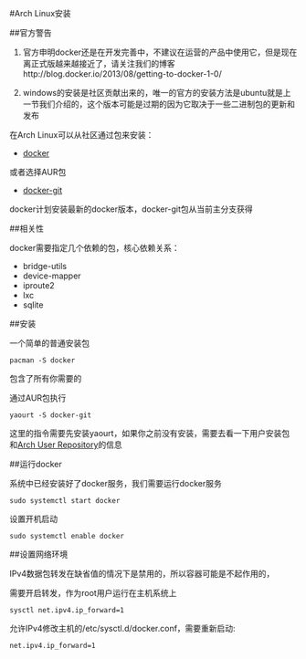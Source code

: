 #Arch Linux安装

##官方警告

1. 官方申明docker还是在开发完善中，不建议在运营的产品中使用它，但是现在离正式版越来越接近了，请关注我们的博客http://blog.docker.io/2013/08/getting-to-docker-1-0/

1. windows的安装是社区贡献出来的，唯一的官方的安装方法是ubuntu就是上一节我们介绍的，这个版本可能是过期的因为它取决于一些二进制包的更新和发布

在Arch Linux可以从社区通过包来安装：

- [docker](https://www.archlinux.org/packages/community/x86_64/docker/)

或者选择AUR包

- [docker-git](https://aur.archlinux.org/packages/docker-git/?setlang=zh_CN)

docker计划安装最新的docker版本，docker-git包从当前主分支获得

##相关性


docker需要指定几个依赖的包，核心依赖关系：

- bridge-utils
- device-mapper
- iproute2
- lxc
- sqlite

##安装

一个简单的普通安装包

	pacman -S docker

包含了所有你需要的

通过AUR包执行

	yaourt -S docker-git

这里的指令需要先安装yaourt，如果你之前没有安装，需要去看一下用户安装包和[Arch User Repository](https://wiki.archlinux.org/index.php/Arch_User_Repository#Installing_packages)的信息

##运行docker

系统中已经安装好了docker服务，我们需要运行docker服务

	sudo systemctl start docker

设置开机启动

	sudo systemctl enable docker

##设置网络环境

IPv4数据包转发在缺省值的情况下是禁用的，所以容器可能是不起作用的，

需要开启转发，作为root用户运行在主机系统上

	sysctl net.ipv4.ip_forward=1

允许IPv4修改主机的/etc/sysctl.d/docker.conf，需要重新启动:

	net.ipv4.ip_forward=1







